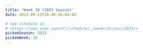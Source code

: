 ```yaml
---
title: 'Week 18 (2023 Season)'
date: 2023-09-23T10:48:16-04:00

# See schedule at:
# <https://www.espn.com/nfl/schedule/_/week/18/year/2023/>
pickemSeason: 2023
pickemWeek: 18
---
```

